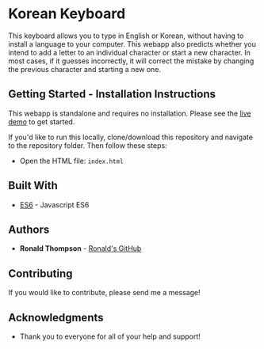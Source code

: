 # Korean Keyboard

This keyboard allows you to type in English or Korean, without having to install a language to your computer.  This webapp also predicts whether you intend to add a letter to an individual character or start a new character.  In most cases, if it guesses incorrectly, it will correct the mistake by changing the previous character and starting a new one.

## Getting Started - Installation Instructions

This webapp is standalone and requires no installation.  Please see the [live demo](http://ronwthompson.com/koreankeyboard) to get started.

If you'd like to run this locally, clone/download this repository and navigate to the repository folder.  Then follow these steps:

* Open the HTML file: `index.html`

## Built With

* [ES6](http://es6-features.org/) - Javascript ES6

## Authors

* **Ronald Thompson** - [Ronald's GitHub](https://github.com/ronwthompson)

## Contributing

If you would like to contribute, please send me a message!

## Acknowledgments

* Thank you to everyone for all of your help and support!
